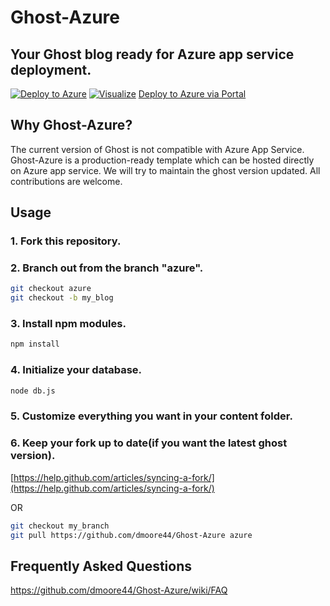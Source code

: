 # Ghost-Azure 
## Your Ghost blog ready for Azure app service deployment. 
[![Deploy to Azure](https://azuredeploy.net/deploybutton.png)](https://azuredeploy.net/)
[![Visualize](http://armviz.io/visualizebutton.png)](http://armviz.io/#/?load=https%3A%2F%2Fraw.githubusercontent.com%2Fdmoore44%2FGhost-Azure%2Fazure%2Fazuredeploy.json)
[Deploy to Azure via Portal](https://portal.azure.com/#create/Microsoft.Template/uri/https%3A%2F%2Fraw.githubusercontent.com%2Fdmoore44%2FGhost-Azure%2Fazure%2Fazuredeploy.json)
<p>
</p>

## Why Ghost-Azure?
The current version of Ghost is not compatible with Azure App Service. Ghost-Azure is a production-ready template which can be hosted directly on Azure app service. We will try to maintain the ghost version updated. All contributions are welcome.

## Usage
### 1. Fork this repository.
### 2. Branch out from the branch "azure".
```bash
git checkout azure
git checkout -b my_blog
```
### 3. Install npm modules.
```bash
npm install
```
### 4. Initialize your database.
```bash
node db.js
```
### 5. Customize everything you want in your content folder.
### 6. Keep your fork up to date(if you want the latest ghost version).
[https://help.github.com/articles/syncing-a-fork/](https://help.github.com/articles/syncing-a-fork/)

OR
```bash
git checkout my_branch
git pull https://github.com/dmoore44/Ghost-Azure azure
```

## Frequently Asked Questions
https://github.com/dmoore44/Ghost-Azure/wiki/FAQ
